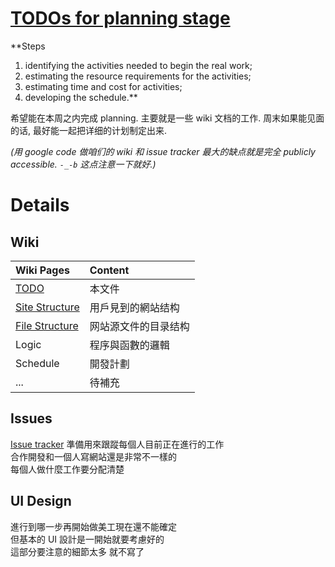 # [TODOs for planning stage](https://code.google.com/p/photoncopy/wiki/TODO) #

**Steps
  1. identifying the activities needed to begin the real work;
  1. estimating the resource requirements for the activities;
  1. estimating time and cost for activities;
  1. developing the schedule.**

希望能在本周之内完成 planning.
主要就是一些 wiki 文档的工作. 周末如果能见面的话, 最好能一起把详细的计划制定出来.

_(用 google code 做咱们的 wiki 和 issue tracker 最大的缺点就是完全 publicly accessible. `-_-b` 这点注意一下就好.)_


# Details #

## Wiki ##
| **Wiki Pages** | **Content** |
|:---------------|:------------|
|[TODO](https://code.google.com/p/photoncopy/wiki/TODO)|本文件|
|[Site Structure](https://code.google.com/p/photoncopy/wiki/SiteStructure)|用戶見到的網站结构|
|[File Structure](https://code.google.com/p/photoncopy/wiki/FileStructure)|网站源文件的目录结构|
|Logic|程序與函數的邏輯|
|Schedule|開發計劃|
|...|待補充|

## Issues ##
[Issue tracker](https://code.google.com/p/photoncopy/issues/list) 準備用來跟蹤每個人目前正在進行的工作<br />
合作開發和一個人寫網站還是非常不一樣的<br />
每個人做什麼工作要分配清楚

## UI Design ##
進行到哪一步再開始做美工現在還不能確定<br />
但基本的 UI 設計是一開始就要考慮好的<br />
這部分要注意的細節太多 就不寫了

